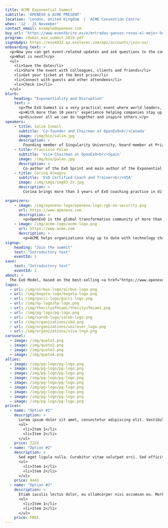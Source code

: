 ```yaml
---
title: ACME Exponential Summit
subtitle: 'OPENEXO & ACME PRESENT'
location: 'London, United Kingdom  |  ACME Convention Centre'
when: '12 - 15 November'
contact_email: example@openexo.com
buy_url: "https://www.eventbrite.es/e/entradas-gansos-rosas-el-mejor-homenaje-a-guns-and-roses-en-almeria-66299863677?aff=ehomecard"
program: /dubai_exo_summit_2019.pdf
signUpApi: https://exo4432.qa.exolever.com/api/accounts/join-us/
onboarding_text: >
  <p>Now you can get event-related updates and ask questions to the community. </p>
  <p>What is next?</p>
  <ul>
    <li>Save the date</li>
    <li>Share the event with colleagues, clients and friends</li>
    <li>Get your ticket at the best price</li>
    <li>Connect with guests and other attendees</li>
    <li>Check in</li>
  </ul>
blurb:
    heading: "Exponentiality and Disruption"
    text: >
      <p>The ExO Summit is a very practical event where world leaders, executives, entrepreneurs and game changers get together to share their transformative experiences, exchange ideas, challenge beliefs and dare to transform our organizations using the ExO Model.</p>
      <p>With more than 10 years' experience helping companies stay up to date with technology, ACME teams up with ExOSummits in this event for all those who live the present and look at the future.</p>
      <p>Discover all we can do together and inspire others.</p>
speakers:
    - title: Salim Ismail
      subtitle: 'Co-founder and Chairman at OpenExO<br/>Canada'
      image: /img/bio/salim.jpg
      description: >
        Founding member of Singularity University, board member at Prize Foundation and keynote speaker, Salim is a leading technology strategist who launched the global ExO movement with his bestselling book Exponentials Organizations.
    - title: Francisco Palao
      subtitle: 'Vice-Chairman at OpenExO<br/>Spain'
      image: /img/bio/palao.jpg
      description: >
        Co-author of the ExO Sprint and main author of the Exponential Transformation book, Francisco is an award-winning innovator who has inspired and advised organizations around the world to design and implement disruptive innovation strategies for various industries.
    - title: Corina Almagro
      subtitle: 'ExO Certified Coach and Trainer<br/>USA'
      image: /img/imgs/img03_2x.jpg
      description: >
        Corina brings more than 3 years of ExO coaching practice in different industries and company sizes. Prior to ExO, she drove the HP PC business transformation, which provided her with a deep understanding of how organizations work and the internal challenges they face when it comes to innovation and disruption.

organizers:
    - image: /img/openexo-logo/openexo-logo-rgb-no-security.png
      url: https://www.openexo.com
      description: >
        <p>OpenExO is the global transformation community of more than 1,500 coaches, investors, consultants and innovation specialists helping organizations, institutions and people unlock abundance to change the world</p>
    - image: /img/acme-logo/acme-logo.png
      url: https://www.acme.com
      description: >
        <p>ACME helps organizations stay up to date with technology changes worldwide that help industries transform. </p>
signup:
    heading: "Join the summit"
    text: "Introductory text"
    eventId: 1
save:
    text: "Introductory text"
    eventId: 1
about: >
  The ExO Model, based on the best-selling <a href="https://www.openexo.com/books" target="_blank">'Exponential Organizations'</a>, offers a guide to design Exponential Organizations by applying 10 attributes and a 10-week process for its implementation, called ExO Sprint .
logos:
  - url: /img/airbus-logo/airbus-logo.png
  - url: /img/bogota-logo/bogota-logo.png
  - url: /img/gucci-logo/gucci-logo.png
  - url: /img/hp-logo/hp-logo.png
  - url: /img/thecityofmiami/thecityofmiami.png
  - url: /img/pg-logo/pg-logo.png
  - url: /img/sareb-logo/sareb-logo.png
  - url: /img/organizations/sbd.png
  - url: /img/organizations/unilever_logo.png
  - url: /img/organizations/visa-logo.png
carousel:
  - image: /img/quote1.png
  - image: /img/quote2.png
  - image: /img/quote3.png
  - image: /img/quote4.png
allies:
  - image: /img/pg-logo/pg-logo.png
  - image: /img/pg-logo/pg-logo.png
  - image: /img/pg-logo/pg-logo.png
  - image: /img/pg-logo/pg-logo.png
  - image: /img/pg-logo/pg-logo.png
  - image: /img/pg-logo/pg-logo.png
  - image: /img/pg-logo/pg-logo.png
  - image: /img/pg-logo/pg-logo.png
  - image: /img/pg-logo/pg-logo.png
prices:
  - name: "Option #1"
    description: >
      Lorem ipsum dolor sit amet, consectetur adipiscing elit. Vestibulum a tortor rhoncus, placerat quam consequat, aliquam turpis. Pellentesque id velit vel elit volutpat viverra a et sapien. Mauris sem felis, consectetur in justo nec, bibendum blandit mi. Fusce imperdiet, nulla a aliquam facilisis, erat risus luctus nibh, sed placerat leo ex sed elit.
      <ul>
        <li>Item 1</li>
        <li>Item 2</li>
      </ul>
    price: 222$
  - name: "Option #2"
    description: >
      Sed eget ligula nulla. Curabitur vitae volutpat orci. Sed efficitur id erat sed porta. Nulla vel elit nec urna tincidunt porta eu vitae neque. Nullam accumsan, sapien id ultricies placerat
      <ul>
        <li>Item 1</li>
        <li>Item 2</li>
      </ul>
    price: 444$
  - name: "Option #3"
    description: >
      Etiam iaculis lectus dolor, eu ullamcorper nisi accumsan eu. Morbi finibus ultricies commodo. Nam bibendum consectetur nisl tincidunt interdum. In hac habitasse platea dictumst.
      <ul>
        <li>Item 1</li>
        <li>Item 2</li>
      </ul>
    price: FREE
---
```

